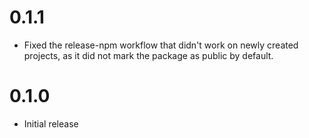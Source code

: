# 0.1.1

-   Fixed the release-npm workflow that didn't work on newly created projects, as it did not mark the package as public by default.

# 0.1.0

-   Initial release

